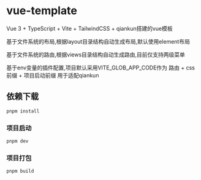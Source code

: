 # vue-template

Vue 3 + TypeScript + Vite + TailwindCSS + qiankun搭建的vue模板

基于文件系统的布局,根据layout目录结构自动生成布局,默认使用element布局

基于文件系统的路由,根据views目录结构自动生成路由,目前仅支持两级菜单

基于env变量的插件配置,项目默认采用VITE_GLOB_APP_CODE作为 路由 + css前缀 + 项目启动前缀 用于适配qiankun

## 依赖下载

```sh
pnpm install
```

### 项目启动

```sh
pnpm dev
```

### 项目打包

```sh
pnpm build
```
